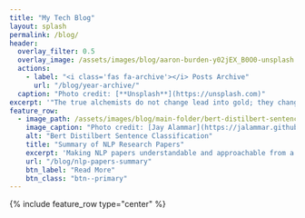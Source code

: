 ```yaml
---
title: "My Tech Blog"
layout: splash
permalink: /blog/
header:
  overlay_filter: 0.5
  overlay_image: /assets/images/blog/aaron-burden-y02jEX_B0O0-unsplash.jpg
  actions:
    - label: "<i class='fas fa-archive'></i> Posts Archive"
      url: "/blog/year-archive/"
  caption: "Photo credit: [**Unsplash**](https://unsplash.com)"
excerpt: '"The true alchemists do not change lead into gold; they change the world into words." ― William H. Gass'  
feature_row:
  - image_path: /assets/images/blog/main-folder/bert-distilbert-sentence-classification.png
    image_caption: "Photo credit: [Jay Alammar](https://jalammar.github.io/)"
    alt: "Bert Distilbert Sentence Classification"
    title: "Summary of NLP Research Papers"
    excerpt: 'Making NLP papers understandable and approachable from a beginner standpoint in under 5 minutes read.'
    url: "/blog/nlp-papers-summary"
    btn_label: "Read More"
    btn_class: "btn--primary"
---
```


{% include feature_row type="center" %}